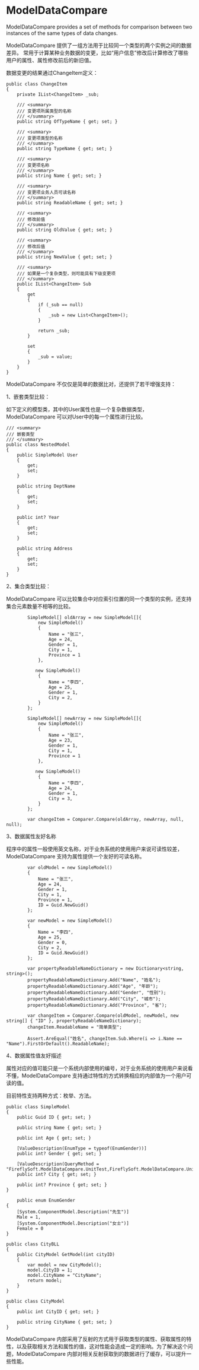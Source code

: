 # ModelDataCompare
ModelDataCompare provides a set of methods for comparison between two instances of the same types of data changes.

ModelDataCompare 提供了一组方法用于比较同一个类型的两个实例之间的数据差异。
常用于计算某种业务数据的变更，比如“用户信息”修改后计算修改了哪些用户的属性、属性修改前后的新旧值。

数据变更的结果通过ChangeItem定义：

    public class ChangeItem
    {
        private IList<ChangeItem> _sub;

        /// <summary>
        /// 变更项所属类型的名称
        /// </summary>
        public string OfTypeName { get; set; }

        /// <summary>
        /// 变更项类型的名称
        /// </summary>
        public string TypeName { get; set; }

        /// <summary>
        /// 变更项名称
        /// </summary>
        public string Name { get; set; }

        /// <summary>
        /// 变更项业务人员可读名称
        /// </summary>
        public string ReadableName { get; set; }

        /// <summary>
        /// 修改前值
        /// </summary>
        public string OldValue { get; set; }

        /// <summary>
        /// 修改后值
        /// </summary>
        public string NewValue { get; set; }

        /// <summary>
        /// 如果是一个复杂类型，则可能具有下级变更项
        /// </summary>
        public IList<ChangeItem> Sub
        {
            get
            {
                if (_sub == null)
                {
                    _sub = new List<ChangeItem>();
                }

                return _sub;
            }

            set
            {
                _sub = value;
            }
        }
    }

ModelDataCompare 不仅仅是简单的数据比对，还提供了若干增强支持：

1、嵌套类型比较：

如下定义的模型类，其中的User属性也是一个复杂数据类型，ModelDataCompare 可以对User中的每一个属性进行比较。

    /// <summary>
    /// 嵌套类型
    /// </summary>
    public class NestedModel
    {
        public SimpleModel User
        {
            get;
            set;
        }

        public string DeptName
        {
            get;
            set;
        }

        public int? Year
        {
            get;
            set;
        }

        public string Address
        {
            get;
            set;
        }
    }
    
2、集合类型比较：

ModelDataCompare 可以比较集合中对应索引位置的同一个类型的实例，还支持集合元素数量不相等的比较。

            SimpleModel[] oldArray = new SimpleModel[]{
                new SimpleModel()
                {
                    Name = "张三",
                    Age = 24,
                    Gender = 1,
                    City = 1,
                    Province = 1
                },

               new SimpleModel()
                {
                    Name = "李四",
                    Age = 25,
                    Gender = 1,
                    City = 2,
                }
            };

            SimpleModel[] newArray = new SimpleModel[]{
                new SimpleModel()
                {
                    Name = "张三",
                    Age = 23,
                    Gender = 1,
                    City = 1,
                    Province = 1
                },

               new SimpleModel()
                {
                    Name = "李四",
                    Age = 24,
                    Gender = 1,
                    City = 3,
                }
            };

            var changeItem = Comparer.Compare(oldArray, newArray, null, null);

3、数据属性友好名称

程序中的属性一般使用英文名称，对于业务系统的使用用户来说可读性较差，ModelDataCompare 支持为属性提供一个友好的可读名称。

            var oldModel = new SimpleModel()
            {
                Name = "张三",
                Age = 24,
                Gender = 1,
                City = 1,
                Province = 1,
                ID = Guid.NewGuid()
            };

            var newModel = new SimpleModel()
            {
                Name = "李四",
                Age = 25,
                Gender = 0,
                City = 2,
                ID = Guid.NewGuid()
            };

            var propertyReadableNameDictionary = new Dictionary<string, string>();
            propertyReadableNameDictionary.Add("Name", "姓名");
            propertyReadableNameDictionary.Add("Age", "年龄");
            propertyReadableNameDictionary.Add("Gender", "性别");
            propertyReadableNameDictionary.Add("City", "城市");
            propertyReadableNameDictionary.Add("Province", "省");

            var changeItem = Comparer.Compare(oldModel, newModel, new string[] { "ID" }, propertyReadableNameDictionary);
            changeItem.ReadableName = "简单类型";

            Assert.AreEqual("姓名", changeItem.Sub.Where(i => i.Name == "Name").FirstOrDefault().ReadableName);

4、数据属性值友好描述

属性对应的值可能只是一个系统内部使用的编号，对于业务系统的使用用户来说看不懂，ModelDataCompare 支持通过特性的方式转换相应的内部值为一个用户可读的值。

目前特性支持两种方式：枚举、方法。

    public class SimpleModel
    {
        public Guid ID { get; set; }

        public string Name { get; set; }

        public int Age { get; set; }

        [ValueDescription(EnumType = typeof(EnumGender))]
        public int? Gender { get; set; }

        [ValueDescription(QueryMethod = "FireflySoft.ModelDataCompare.UnitTest,FireflySoft.ModelDataCompare.UnitTest.CityBLL,GetModel,CityName")]
        public int? City { get; set; }

        public int? Province { get; set; }
    }
    
        public enum EnumGender
    {
        [System.ComponentModel.Description("先生")]
        Male = 1,
        [System.ComponentModel.Description("女士")]
        Female = 0
    }

    public class CityBLL
    {
        public CityModel GetModel(int cityID)
        {
            var model = new CityModel();
            model.CityID = 1;
            model.CityName = "CityName";
            return model;
        }
    }

    public class CityModel
    {
        public int CityID { get; set; }

        public string CityName { get; set; }
    }
    
ModelDataCompare 内部采用了反射的方式用于获取类型的属性、获取属性的特性，以及获取相关方法和属性的值，这对性能会造成一定的影响。为了解决这个问题，ModelDataCompare 内部对相关反射获取到的数据进行了缓存，可以提升一些性能。

